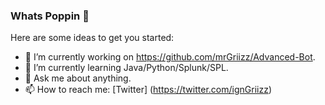 ### Whats Poppin 👋

Here are some ideas to get you started:

- 🔭 I’m currently working on https://github.com/mrGriizz/Advanced-Bot.
- 🌱 I’m currently learning Java/Python/Splunk/SPL.
- 💬 Ask me about anything.
- 📫 How to reach me: [Twitter] (https://twitter.com/ignGriizz)

